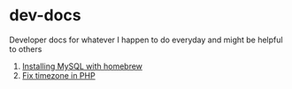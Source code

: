# dev-docs
Developer docs for whatever I happen to do everyday and might be helpful to others

1. [Installing MySQL with homebrew](installing-mysql-with-homebrew.md) 
2. [Fix timezone in PHP](fix-timezone-php.md) 